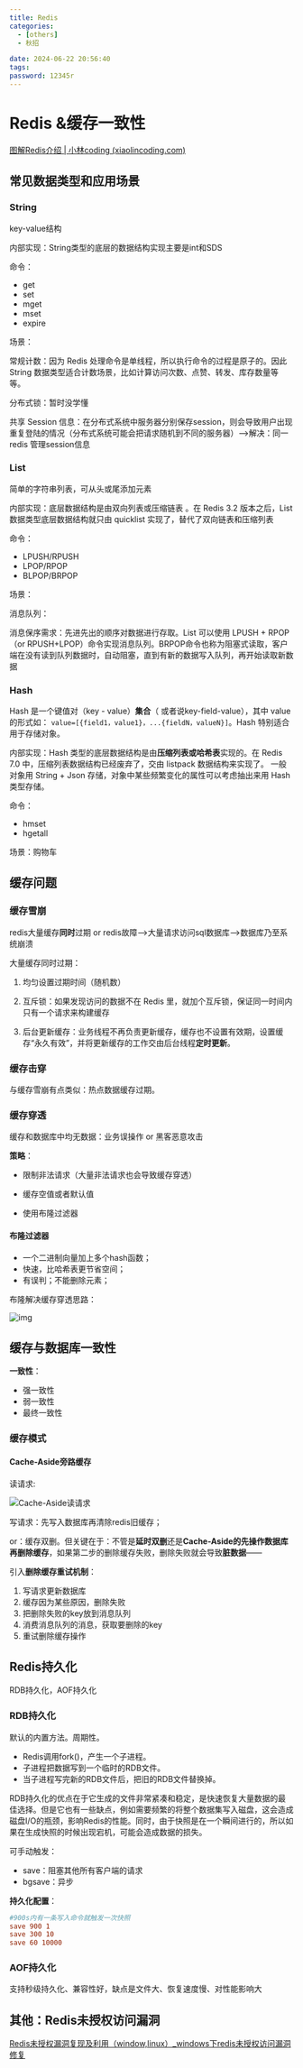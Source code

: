 ```yaml
---
title: Redis
categories:
  - [others]
  - 秋招

date: 2024-06-22 20:56:40
tags:
password: 12345r
---
```


# Redis &缓存一致性

[图解Redis介绍 | 小林coding (xiaolincoding.com)](https://xiaolincoding.com/redis/)

## 常见数据类型和应用场景

### String

key-value结构

<!-- more -->

内部实现：String类型的底层的数据结构实现主要是int和SDS

命令：

- get
- set
- mget
- mset
- expire

场景：

常规计数：因为 Redis 处理命令是单线程，所以执行命令的过程是原子的。因此 String 数据类型适合计数场景，比如计算访问次数、点赞、转发、库存数量等等。

分布式锁：暂时没学懂

共享 Session 信息：在分布式系统中服务器分别保存session，则会导致用户出现重复登陆的情况（分布式系统可能会把请求随机到不同的服务器）-->解决：同一redis 管理session信息

### List

简单的字符串列表，可从头或尾添加元素

内部实现：底层数据结构是由双向列表或压缩链表 。在 Redis 3.2 版本之后，List 数据类型底层数据结构就只由 quicklist 实现了，替代了双向链表和压缩列表

命令：

- LPUSH/RPUSH
- LPOP/RPOP
- BLPOP/BRPOP

场景：

消息队列：

消息保序需求：先进先出的顺序对数据进行存取。List 可以使用 LPUSH + RPOP （or RPUSH+LPOP）命令实现消息队列。BRPOP命令也称为阻塞式读取，客户端在没有读到队列数据时，自动阻塞，直到有新的数据写入队列，再开始读取新数据

### Hash

Hash 是一个键值对（key - value）**集合**（ 或者说key-field-value），其中 value 的形式如： `value=[{field1，value1}，...{fieldN，valueN}]`。Hash 特别适合用于存储对象。

内部实现：Hash 类型的底层数据结构是由**压缩列表或哈希表**实现的。在 Redis 7.0 中，压缩列表数据结构已经废弃了，交由 listpack 数据结构来实现了。
一般对象用 String + Json 存储，对象中某些频繁变化的属性可以考虑抽出来用 Hash 类型存储。

命令：

- hmset
- hgetall

场景：购物车

## 缓存问题

### 缓存雪崩

redis大量缓存**同时**过期 or redis故障-->大量请求访问sql数据库-->数据库乃至系统崩溃

大量缓存同时过期：

1. 均匀设置过期时间（随机数）

2. 互斥锁：如果发现访问的数据不在 Redis 里，就加个互斥锁，保证同一时间内只有一个请求来构建缓存

3. 后台更新缓存：业务线程不再负责更新缓存，缓存也不设置有效期，设置缓存“永久有效”，并将更新缓存的工作交由后台线程**定时更新**。

   

### 缓存击穿

与缓存雪崩有点类似：热点数据缓存过期。

### 缓存穿透

缓存和数据库中均无数据：业务误操作 or 黑客恶意攻击

**策略**：

- 限制非法请求（大量非法请求也会导致缓存穿透）

- 缓存空值或者默认值
- 使用布隆过滤器

#### **布隆过滤器**

- 一个二进制向量加上多个hash函数；
- 快速，比哈希表更节省空间；
- 有误判；不能删除元素；

布隆解决缓存穿透思路：

![img](../img/huancun.png)

## 缓存与数据库一致性

**一致性**：

- 强一致性
- 弱一致性
- 最终一致性

### **缓存模式**

#### Cache-Aside旁路缓存

读请求:

![Cache-Aside读请求](../img/caside.awebp)

写请求：先写入数据库再清除redis旧缓存；

or：缓存双删。但关键在于：不管是**延时双删**还是**Cache-Aside的先操作数据库再删除缓存**，如果第二步的删除缓存失败，删除失败就会导致**脏数据**——

引入**删除缓存重试机制**：

1. 写请求更新数据库
2. 缓存因为某些原因，删除失败
3. 把删除失败的key放到消息队列
4. 消费消息队列的消息，获取要删除的key
5. 重试删除缓存操作



## Redis持久化

RDB持久化，AOF持久化

### RDB持久化

默认的内置方法。周期性。

- Redis调用fork()，产生一个子进程。
- 子进程把数据写到一个临时的RDB文件。
- 当子进程写完新的RDB文件后，把旧的RDB文件替换掉。

RDB持久化的优点在于它生成的文件非常紧凑和稳定，是快速恢复大量数据的最佳选择。但是它也有一些缺点，例如需要频繁的将整个数据集写入磁盘，这会造成磁盘I/O的瓶颈，影响Redis的性能。同时，由于快照是在一个瞬间进行的，所以如果在生成快照的时候出现宕机，可能会造成数据的损失。

可手动触发：

- save：阻塞其他所有客户端的请求
- bgsave：异步

**持久化配置**：

```conf
#900s内有一条写入命令就触发一次快照
save 900 1 
save 300 10 
save 60 10000
```



### AOF持久化

支持秒级持久化、兼容性好，缺点是文件大、恢复速度慢、对性能影响大

## 其他：Redis未授权访问漏洞

[Redis未授权漏洞复现及利用（window,linux）_windows下redis未授权访问漏洞修复](https://blog.csdn.net/dreamthe/article/details/123427989)
